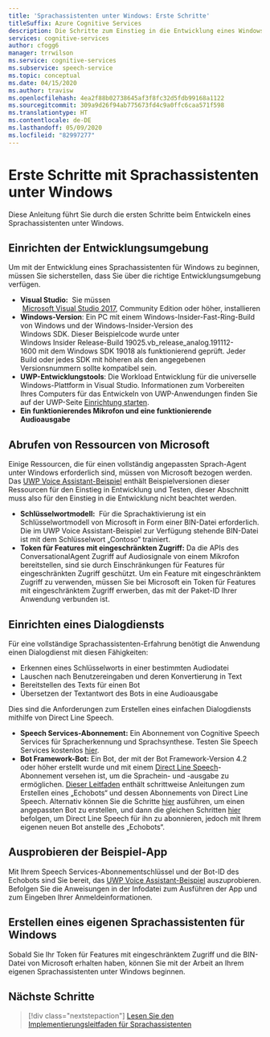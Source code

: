 ```yaml
---
title: 'Sprachassistenten unter Windows: Erste Schritte'
titleSuffix: Azure Cognitive Services
description: Die Schritte zum Einstieg in die Entwicklung eines Windows-Sprach-Agents, einschließlich einer Referenz zur Beispielcode-Schnellstartanleitung.
services: cognitive-services
author: cfogg6
manager: trrwilson
ms.service: cognitive-services
ms.subservice: speech-service
ms.topic: conceptual
ms.date: 04/15/2020
ms.author: travisw
ms.openlocfilehash: 4ea2f88b02738645af3f8fc32d5fdb99168a1122
ms.sourcegitcommit: 309a9d26f94ab775673fd4c9a0ffc6caa571f598
ms.translationtype: HT
ms.contentlocale: de-DE
ms.lasthandoff: 05/09/2020
ms.locfileid: "82997277"
---
```

# <a name="getting-started-with-voice-assistants-on-windows"></a>Erste Schritte mit Sprachassistenten unter Windows

Diese Anleitung führt Sie durch die ersten Schritte beim Entwickeln eines Sprachassistenten unter Windows.

## <a name="set-up-your-development-environment"></a>Einrichten der Entwicklungsumgebung

Um mit der Entwicklung eines Sprachassistenten für Windows zu beginnen, müssen Sie sicherstellen, dass Sie über die richtige Entwicklungsumgebung verfügen.

- **Visual Studio:**  Sie müssen  [Microsoft Visual Studio 2017](https://visualstudio.microsoft.com/), Community Edition oder höher, installieren
- **Windows-Version**: Ein PC mit einem Windows-Insider-Fast-Ring-Build von Windows und der Windows-Insider-Version des Windows SDK. Dieser Beispielcode wurde unter Windows Insider Release-Build 19025.vb_release_analog.191112-1600 mit dem Windows SDK 19018 als funktionierend geprüft. Jeder Build oder jedes SDK mit höheren als den angegebenen Versionsnummern sollte kompatibel sein.
- **UWP-Entwicklungstools**: Die Workload Entwicklung für die universelle Windows-Plattform in Visual Studio. Informationen zum Vorbereiten Ihres Computers für das Entwickeln von UWP-Anwendungen finden Sie auf der UWP-Seite [Einrichtung starten](https://docs.microsoft.com/windows/uwp/get-started/get-set-up).
- **Ein funktionierendes Mikrofon und eine funktionierende Audioausgabe**

## <a name="obtain-resources-from-microsoft"></a>Abrufen von Ressourcen von Microsoft

Einige Ressourcen, die für einen vollständig angepassten Sprach-Agent unter Windows erforderlich sind, müssen von Microsoft bezogen werden. Das [UWP Voice Assistant-Beispiel](windows-voice-assistants-faq.md#the-uwp-voice-assistant-sample) enthält Beispielversionen dieser Ressourcen für den Einstieg in Entwicklung und Testen, dieser Abschnitt muss also für den Einstieg in die Entwicklung nicht beachtet werden.

- **Schlüsselwortmodell:**  Für die Sprachaktivierung ist ein Schlüsselwortmodell von Microsoft in Form einer BIN-Datei erforderlich. Die im UWP Voice Assistant-Beispiel zur Verfügung stehende BIN-Datei ist mit dem Schlüsselwort „Contoso“ trainiert.
- **Token für Features mit eingeschränkten Zugriff:** Da die APIs des ConversationalAgent Zugriff auf Audiosignale von einem Mikrofon bereitstellen, sind sie durch Einschränkungen für Features für eingeschränkten Zugriff geschützt. Um ein Feature mit eingeschränktem Zugriff zu verwenden, müssen Sie bei Microsoft ein Token für Features mit eingeschränktem Zugriff erwerben, das mit der Paket-ID Ihrer Anwendung verbunden ist.

## <a name="establish-a-dialog-service"></a>Einrichten eines Dialogdiensts

Für eine vollständige Sprachassistenten-Erfahrung benötigt die Anwendung einen Dialogdienst mit diesen Fähigkeiten:

- Erkennen eines Schlüsselworts in einer bestimmten Audiodatei
- Lauschen nach Benutzereingaben und deren Konvertierung in Text
- Bereitstellen des Texts für einen Bot
- Übersetzen der Textantwort des Bots in eine Audioausgabe

Dies sind die Anforderungen zum Erstellen eines einfachen Dialogdiensts mithilfe von Direct Line Speech.

- **Speech Services-Abonnement:** Ein Abonnement von Cognitive Speech Services für Spracherkennung und Sprachsynthese. Testen Sie Speech Services kostenlos [hier](https://docs.microsoft.com/azure/cognitive-services/speech-service/get-started).
- **Bot Framework-Bot:**  Ein Bot, der mit der Bot Framework-Version 4.2 oder höher erstellt wurde und mit einem [Direct Line Speech](https://docs.microsoft.com/azure/cognitive-services/speech-service/direct-line-speech)-Abonnement versehen ist, um die Sprachein- und -ausgabe zu ermöglichen. [Dieser Leitfaden](https://docs.microsoft.com/azure/cognitive-services/speech-service/tutorial-voice-enable-your-bot-speech-sdk) enthält schrittweise Anleitungen zum Erstellen eines „Echobots“ und dessen Abonnements von Direct Line Speech. Alternativ können Sie die Schritte [hier](https://blog.botframework.com/2018/05/07/build-a-microsoft-bot-framework-bot-with-the-bot-builder-sdk-v4/) ausführen, um einen angepassten Bot zu erstellen, und dann die gleichen Schritten [hier](https://docs.microsoft.com/azure/cognitive-services/speech-service/tutorial-voice-enable-your-bot-speech-sdk) befolgen, um Direct Line Speech für ihn zu abonnieren, jedoch mit Ihrem eigenen neuen Bot anstelle des „Echobots“.

## <a name="try-out-the-sample-app"></a>Ausprobieren der Beispiel-App

Mit Ihrem Speech Services-Abonnementschlüssel und der Bot-ID des Echobots sind Sie bereit, das [UWP Voice Assistant-Beispiel](windows-voice-assistants-faq.md#the-uwp-voice-assistant-sample) auszuprobieren. Befolgen Sie die Anweisungen in der Infodatei zum Ausführen der App und zum Eingeben Ihrer Anmeldeinformationen.

## <a name="create-your-own-voice-assistant-for-windows"></a>Erstellen eines eigenen Sprachassistenten für Windows

Sobald Sie Ihr Token für Features mit eingeschränktem Zugriff und die BIN-Datei von Microsoft erhalten haben, können Sie mit der Arbeit an Ihrem eigenen Sprachassistenten unter Windows beginnen.

## <a name="next-steps"></a>Nächste Schritte

> [!div class="nextstepaction"]
> [Lesen Sie den Implementierungsleitfaden für Sprachassistenten](windows-voice-assistants-implementation-guide.md)
